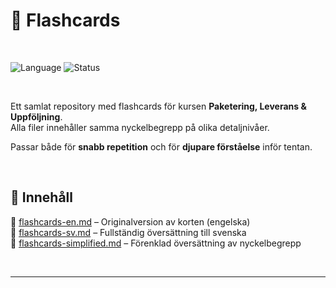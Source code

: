 # 📝 Flashcards

<br>

![Language](https://img.shields.io/badge/lang-EN%20%7C%20SV-blue)
![Status](https://img.shields.io/badge/status-active-brightgreen)

<br>

Ett samlat repository med flashcards för kursen **Paketering, Leverans & Uppföljning**.  
Alla filer innehåller samma nyckelbegrepp på olika detaljnivåer.  

Passar både för **snabb repetition** och för **djupare förståelse** inför tentan.

<br>



## 📂 Innehåll



 📄 [flashcards-en.md](./1.%20flashcards-en.md) – Originalversion av korten (engelska)  
 📄 [flashcards-sv.md](./2.%20flashcards-sv.md) – Fullständig översättning till svenska  
 📄 [flashcards-simplified.md](./3.%20flashcards-simplified.md) – Förenklad översättning av nyckelbegrepp

<br>

 ---

